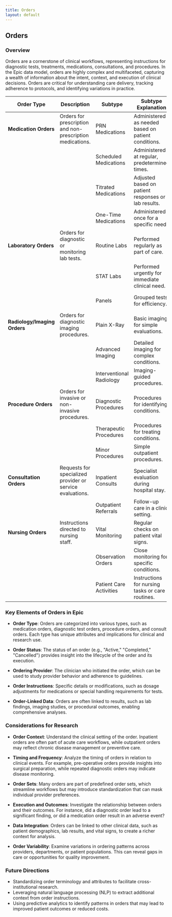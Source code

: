 ```yaml
---
title: Orders
layout: default
---
```


## Orders

### Overview
Orders are a cornerstone of clinical workflows, representing instructions for diagnostic tests, treatments, medications, consultations, and procedures. In the Epic data model, orders are highly complex and multifaceted, capturing a wealth of information about the intent, context, and execution of clinical decisions. Orders are critical for understanding care delivery, tracking adherence to protocols, and identifying variations in practice.

| **Order Type**          | **Description**                                                                 | **Subtype**             | **Subtype Explanation**                                    | **Examples**                                           |
|--------------------------|---------------------------------------------------------------------------------|-------------------------|-----------------------------------------------------------|-------------------------------------------------------|
| **Medication Orders**    | Orders for prescription and non-prescription medications.                      | PRN Medications         | Administered as needed based on patient conditions.       | Acetaminophen 500 mg every 6 hours as needed for pain |
|                          |                                                                                 | Scheduled Medications   | Administered at regular, predetermined times.             | Aspirin 81 mg daily                                   |
|                          |                                                                                 | Titrated Medications    | Adjusted based on patient responses or lab results.       | Insulin sliding scale                                 |
|                          |                                                                                 | One-Time Medications    | Administered once for a specific need.                    | Pre-op antibiotics                                    |
| **Laboratory Orders**    | Orders for diagnostic or monitoring lab tests.                                 | Routine Labs            | Performed regularly as part of care.                     | Complete Blood Count (CBC)                           |
|                          |                                                                                 | STAT Labs               | Performed urgently for immediate clinical need.           | Arterial blood gas                                    |
|                          |                                                                                 | Panels                  | Grouped tests for efficiency.                            | Complete Metabolic Panel (CMP)                       |
| **Radiology/Imaging Orders** | Orders for diagnostic imaging procedures.                                      | Plain X-Ray             | Basic imaging for simple evaluations.                    | Chest X-ray for pneumonia evaluation                 |
|                          |                                                                                 | Advanced Imaging        | Detailed imaging for complex conditions.                 | CT scan of the abdomen with contrast                 |
|                          |                                                                                 | Interventional Radiology| Imaging-guided procedures.                               | CT-guided biopsy                                      |
| **Procedure Orders**     | Orders for invasive or non-invasive procedures.                                | Diagnostic Procedures   | Procedures for identifying conditions.                   | Colonoscopy with biopsy                              |
|                          |                                                                                 | Therapeutic Procedures  | Procedures for treating conditions.                      | Hemodialysis for renal failure                        |
|                          |                                                                                 | Minor Procedures        | Simple outpatient procedures.                            | Laceration repair                                     |
| **Consultation Orders**  | Requests for specialized provider or service evaluations.                     | Inpatient Consults      | Specialist evaluation during hospital stay.              | Cardiology consult for chest pain                    |
|                          |                                                                                 | Outpatient Referrals    | Follow-up care in a clinic setting.                      | Referral to physical therapy                         |
| **Nursing Orders**       | Instructions directed to nursing staff.                                        | Vital Monitoring        | Regular checks on patient vital signs.                   | Blood pressure every 4 hours                         |
|                          |                                                                                 | Observation Orders      | Close monitoring for specific conditions.                | Suicide watch for at-risk patients                   |
|                          |                                                                                 | Patient Care Activities | Instructions for nursing tasks or care routines.         | Turning patient every 2 hours to prevent ulcers      |


### Key Elements of Orders in Epic

- **Order Type**: Orders are categorized into various types, such as medication orders, diagnostic test orders, procedure orders, and consult orders. Each type has unique attributes and implications for clinical and research use.

- **Order Status**: The status of an order (e.g., "Active," "Completed," "Cancelled") provides insight into the lifecycle of the order and its execution.

- **Ordering Provider**: The clinician who initiated the order, which can be used to study provider behavior and adherence to guidelines.

- **Order Instructions**: Specific details or modifications, such as dosage adjustments for medications or special handling requirements for tests.

- **Order-Linked Data**: Orders are often linked to results, such as lab findings, imaging studies, or procedural outcomes, enabling comprehensive analyses.

### Considerations for Research

- **Order Context**: Understand the clinical setting of the order. Inpatient orders are often part of acute care workflows, while outpatient orders may reflect chronic disease management or preventive care.

- **Timing and Frequency**: Analyze the timing of orders in relation to clinical events. For example, pre-operative orders provide insights into surgical preparation, while repeated diagnostic orders may indicate disease monitoring.

- **Order Sets**: Many orders are part of predefined order sets, which streamline workflows but may introduce standardization that can mask individual provider preferences.

- **Execution and Outcomes**: Investigate the relationship between orders and their outcomes. For instance, did a diagnostic order lead to a significant finding, or did a medication order result in an adverse event?

- **Data Integration**: Orders can be linked to other clinical data, such as patient demographics, lab results, and vital signs, to create a richer context for analysis.

- **Order Variability**: Examine variations in ordering patterns across providers, departments, or patient populations. This can reveal gaps in care or opportunities for quality improvement.


### Future Directions
- Standardizing order terminology and attributes to facilitate cross-institutional research.
- Leveraging natural language processing (NLP) to extract additional context from order instructions.
- Using predictive analytics to identify patterns in orders that may lead to improved patient outcomes or reduced costs.

<!-- order questions and responses -->
